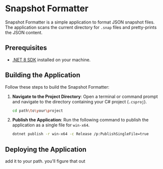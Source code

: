 # Snapshot Formatter

Snapshot Formatter is a simple application to format JSON snapshot files. The application scans the current directory for `.snap` files and pretty-prints the JSON content.

## Prerequisites

- [.NET 8 SDK](https://dotnet.microsoft.com/download/dotnet/8.0) installed on your machine.

## Building the Application

Follow these steps to build the Snapshot Formatter:

1. **Navigate to the Project Directory**:
   Open a terminal or command prompt and navigate to the directory containing your C# project (`.csproj`).

   ```sh
   cd path\to\your\project
   ```

2. **Publish the Application**:
   Run the following command to publish the application as a single file for `win-x64`.

   ```sh
   dotnet publish -r win-x64 -c Release /p:PublishSingleFile=true
   ```

## Deploying the Application

add it to your path. you'll figure that out
